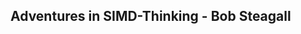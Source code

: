 <!--
// cSpell:ignore Steagall
 -->

## Adventures in SIMD-Thinking - Bob Steagall

<!-- <details> -->
<summary>

</summary>

<!-- </details> -->
